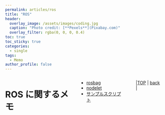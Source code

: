 ```yaml
---
permalink: articles/ros
title: "ROS"
header:
  overlay_image: /assets/images/coding.jpg
  caption: "Photo credit: [**Pexels**](Pixabay.com)"
  overlay_filter: rgba(0, 0, 0, 0.4)
toc: true
toc_sticky: true
categories:
  - single
tags:
  - Memo
author_profile: false
---
```


<div class="row">

<div class="medium-12  columns" markdown="1">
  
# ROS に関するメモ  
* [rosbag](rosbag)
* [nodelet](nodelet)
* [サンプルスクリプト](example)

---
  
|[TOP](/) | <a href="javascript:history.back()">back</a> |
